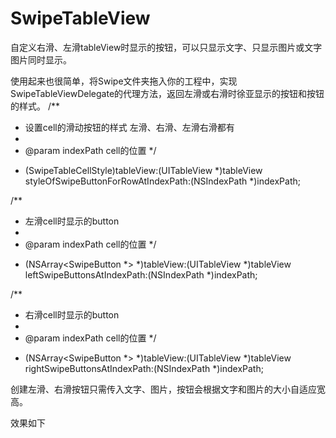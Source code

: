 # SwipeTableView

自定义右滑、左滑tableView时显示的按钮，可以只显示文字、只显示图片或文字图片同时显示。

使用起来也很简单，将Swipe文件夹拖入你的工程中，实现SwipeTableViewDelegate的代理方法，返回左滑或右滑时徐亚显示的按钮和按钮的样式。
/**
 *  设置cell的滑动按钮的样式 左滑、右滑、左滑右滑都有
 *
 *  @param indexPath cell的位置
 */
- (SwipeTableCellStyle)tableView:(UITableView *)tableView styleOfSwipeButtonForRowAtIndexPath:(NSIndexPath *)indexPath;

/**
 *  左滑cell时显示的button
 *
 *  @param indexPath cell的位置
 */
- (NSArray<SwipeButton *> *)tableView:(UITableView *)tableView leftSwipeButtonsAtIndexPath:(NSIndexPath *)indexPath;

/**
 *  右滑cell时显示的button
 *
 *  @param indexPath cell的位置
 */
- (NSArray<SwipeButton *> *)tableView:(UITableView *)tableView rightSwipeButtonsAtIndexPath:(NSIndexPath *)indexPath;

创建左滑、右滑按钮只需传入文字、图片，按钮会根据文字和图片的大小自适应宽高。

效果如下
